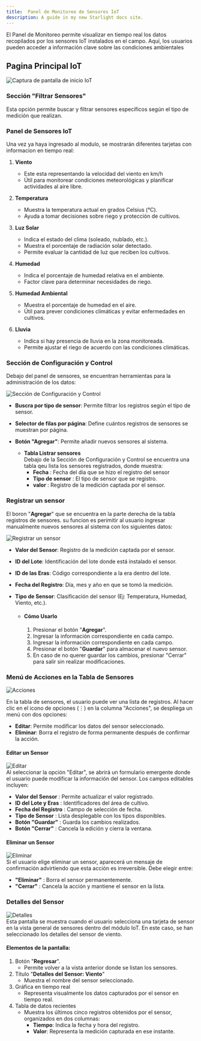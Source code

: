 ```yaml
---
title:  Panel de Monitoreo de Sensores IoT
description: A guide in my new Starlight docs site.
---
```


El Panel de Monitoreo permite visualizar en tiempo real los datos recopilados por los sensores IoT instalados en el campo. Aquí, los usuarios pueden acceder a información clave sobre las condiciones ambientales

## Pagina Principal IoT
![Captura de pantalla de inicio IoT](../iot/public/inicio.png)  

### Sección "Filtrar Sensores"
Esta opción permite buscar y filtrar sensores específicos según el tipo de medición que realizan.

### Panel de Sensores IoT
Una vez ya haya ingresado al modulo, se mostrarán diferentes tarjetas con informacion en tiempo real:

1. **Viento** 
    - Este esta representando la velocidad del viento en km/h
    - Útil para monitorear condiciones meteorológicas y planificar actividades al aire libre.

2. **Temperatura**
    - Muestra la temperatura actual en grados Celsius (°C).
    - Ayuda a tomar decisiones sobre riego y protección de cultivos.

3. **Luz Solar**
    - Indica el estado del clima (soleado, nublado, etc.).
    - Muestra el porcentaje de radiación solar detectado.
    - Permite evaluar la cantidad de luz que reciben los cultivos.

4. **Humedad**
    - Indica el porcentaje de humedad relativa en el ambiente.
    - Factor clave para determinar necesidades de riego.

5. **Humedad Ambiental**
    - Muestra el porcentaje de humedad en el aire.
    - Útil para prever condiciones climáticas y evitar enfermedades en cultivos.

6. **Lluvia**
    - Indica si hay presencia de lluvia en la zona monitoreada.
    - Permite ajustar el riego de acuerdo con las condiciones climáticas.


### Sección de Configuración y Control
Debajo del panel de sensores, se encuentran herramientas para la administración de los datos:

![Sección de Configuración y Control](../iot/public/Sección%20de%20Configuración%20y%20Control.png)

- **Buscra por tipo de sensor**:
Permite filtrar los registros según el tipo de sensor.

- **Selector de filas por página**: 
Define cuántos registros de sensores se muestran por página.

- **Botón "Agregar"**:
Permite añadir nuevos sensores al sistema.

    - **Tabla Listrar sensores**
    <br/> Debajo de la Sección de Configuración y Control se encuentra una tabla qeu lista los sensores registrados, donde muestra:
        - **Fecha** : Fecha del día que se hizo el registro del sensor
        - **Tipo de sensor** : El tipo de sensor que se registro.
        - **valor** : Registro de la medición captada por el sensor.

### Registrar un sensor
El boron "**Agregar**" que se encuentra en la parte derecha de la tabla registros de sensores. su funcion es perimitir al usuario ingresar manualmente nuevos sensores al sistema con los siguientes datos:

![Registrar un sensor](../iot/public/Registrar%20un%20sensor.png)

- **Valor del Sensor**: Registro de la medición captada por el sensor.
- **ID del Lote**: Identificación del lote donde está instalado el sensor.
- **ID de las Eras**: Código correspondiente a la era dentro del lote.
- **Fecha del Registro**: Día, mes y año en que se tomó la medición.
- **Tipo de Sensor**: Clasificación del sensor (Ej: Temperatura, Humedad, Viento, etc.).
    
    - #### Cómo Usarlo
        1. Presionar el botón "**Agregar**".
        2. Ingresar la información correspondiente en cada campo.
        3. Ingresar la información correspondiente en cada campo.
        4. Presionar el botón "**Guardar**" para almacenar el nuevo sensor.
        5. En caso de no querer guardar los cambios, presionar "Cerrar" para salir sin realizar modificaciones.

### Menú de Acciones en la Tabla de Sensores

![Acciones](../iot/public/acciones.png)

En la tabla de sensores, el usuario puede ver una lista de registros. Al hacer clic en el icono de opciones (⋮) en la columna "Acciones", se despliega un menú con dos opciones:

- **Editar**: Permite modificar los datos del sensor seleccionado.
- **Eliminar**: Borra el registro de forma permanente después de confirmar la acción.

#### Editar un Sensor
![Editar](../iot/public/editar.png)
<br/>Al seleccionar la opción "Editar", se abrirá un formulario emergente donde el usuario puede modificar la información del sensor. Los campos editables incluyen: 
- **Valor del Sensor** : Permite actualizar el valor registrado.
- **ID del Lote y Eras** : Identificadores del área de cultivo.
- **Fecha del Registro** : Campo de selección de fecha.
- **Tipo de Sensor** : Lista desplegable con los tipos disponibles.
- **Botón "Guardar"** : Guarda los cambios realizados.
- **Botón "Cerrar"** : Cancela la edición y cierra la ventana.

#### Eliminar un Sensor
![Eliminar](../iot/public/eliminar.png)
<br/>Si el usuario elige eliminar un sensor, aparecerá un mensaje de confirmación advirtiendo que esta acción es irreversible. Debe elegir entre:
- **"Eliminar"** : Borra el sensor permanentemente.
- **"Cerrar"** : Cancela la acción y mantiene el sensor en la lista.

### Detalles del Sensor
![Detalles](../iot/public/ultima.png)
<br/>
Esta pantalla se muestra cuando el usuario selecciona una tarjeta de sensor en la vista general de sensores dentro del módulo IoT. En este caso, se han seleccionado los detalles del sensor de viento.

#### Elementos de la pantalla:
1. Botón "**Regresar**".
    - Permite volver a la vista anterior donde se listan los sensores.
2. Título "**Detalles del Sensor: Viento**"
    - Muestra el nombre del sensor seleccionado.
3. Gráfica en tiempo real
    - Representa visualmente los datos capturados por el sensor en tiempo real.
4. Tabla de datos recientes
    - Muestra los últimos cinco registros obtenidos por el sensor, organizados en dos columnas:
        - **Tiempo**: Indica la fecha y hora del registro.
        - **Valor**: Representa la medición capturada en ese instante.

